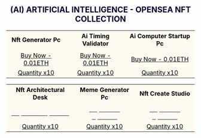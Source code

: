 <h2><center><font color="000033"> (AI) ARTIFICIAL INTELLIGENCE - OPENSEA NFT COLLECTION </font></center></h2>

<table style="width:100%;text-align:left;border-collapse:collapse;background-color:#FFFAF0;">
<tr style="background-color:yellowgreen;color:#FFFAF0;">
</tr>
   
<tr>
 <th><font color="#000000"><center>Nft Generator Pc</center></font></th>
 <th><font color="#000000"><center>Ai Timing Validator</center></font></th>
 <th><font color="#000000"><center>Ai Computer Startup Pc</center></font></th>
</tr>

<tr>    
 <tr></td>
 <td></td>
 <td></td>
</tr>

<tr>
 <td><a href=" https://opensea.io/Opraks" target="_blank"><font color="#000000"><center>Buy Now - 0,01ETH</center></font></a></td>
 <td><a href=" https://opensea.io/Opraks" target="_blank"><font color="#000000"><center>Buy Now - 0,01ETH</center></font></a></td>
 <td><a href=" https://opensea.io/Opraks" target="_blank"><font color="#000000"><center>Buy Now - 0,01ETH</center></font></a></td>
</tr>

<tr>
 <td><a href=" https://opensea.io/Opraks" target="_blank"><font color="#000000"><center>Quantity x10</center></font></a></td>
 <td><a href=" https://opensea.io/Opraks" target="_blank"><font color="#000000"><center>Quantity x10</center></font></a></td>
 <td><a href=" https://opensea.io/Opraks" target="_blank"><font color="#000000"><center>Quantity x10</center></font></a></td>
 </tr>
 </table>

<table style="width:100%;text-align:left;border-collapse:collapse;background-color:#FFFAF0;">
 <tr style="background-color:yellowgreen;color:#FFFAF0;">
  </tr>
	
<tr>
 <th><font color="#000000"><center>Nft Architectural Desk</center></font></th>
 <th><font color="#000000"><center>Meme Generator Pc</center></font></th>
 <th><font color="#000000"><center>Nft Create Studio</center></font></th>
</tr>

<tr>
 <tr></td>   
 <td></td>
 <td></td>
</tr>
 
<tr>
 <td><a href=" https://opensea.io/Opraks" target="_blank"><font color="#F0F8FF"><center>Buy Now - 0,01ETH</center></font></a></td>
 <td><a href=" https://opensea.io/Opraks" target="_blank"><font color="#F0F8FF"><center>Buy Now - 0,01ETH</center></font></a></td>
 <td><a href=" https://opensea.io/Opraks" target="_blank"><font color="#F0F8FF"><center>Buy Now - 0,01ETH</center></font></a></td>
</tr>

<tr>
 <td><a href=" https://opensea.io/Opraks" target="_blank"><font color="#000000"><center>Quantity x10</center></font></a></td>
 <td><a href=" https://opensea.io/Opraks" target="_blank"><font color="#000000"><center>Quantity x10</center></font></a></td>
 <td><a href=" https://opensea.io/Opraks" target="_blank"><font color="#000000"><center>Quantity x10</center></font></a></td>
 </tr>
 
 </table>
